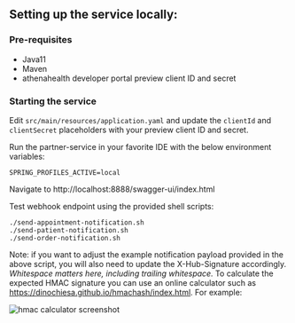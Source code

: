 
## Setting up the service locally:

### Pre-requisites
- Java11
- Maven
- athenahealth developer portal preview client ID and secret

### Starting the service

Edit `src/main/resources/application.yaml` and update the `clientId` and `clientSecret` placeholders with your preview client ID and secret.

Run the partner-service in your favorite IDE with the below environment variables:
```
SPRING_PROFILES_ACTIVE=local
```

Navigate to http://localhost:8888/swagger-ui/index.html

Test webhook endpoint using the provided shell scripts:

```
./send-appointment-notification.sh
./send-patient-notification.sh
./send-order-notification.sh
```

Note: if you want to adjust the example notification payload provided in the above script, you will also need to update the X-Hub-Signature accordingly.  *Whitespace matters here, including trailing whitespace.*  To calculate the expected HMAC signature you can use an online calculator such as https://dinochiesa.github.io/hmachash/index.html.  For example:

![hmac calculator screenshot](example_signature_calculation.png)
